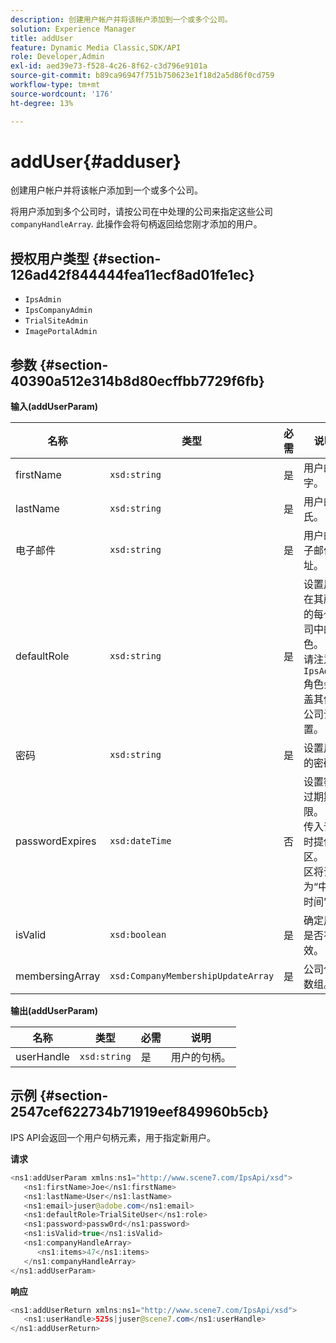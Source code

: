 ```yaml
---
description: 创建用户帐户并将该帐户添加到一个或多个公司。
solution: Experience Manager
title: addUser
feature: Dynamic Media Classic,SDK/API
role: Developer,Admin
exl-id: aed39e73-f528-4c26-8f62-c3d796e9101a
source-git-commit: b89ca96947f751b750623e1f18d2a5d86f0cd759
workflow-type: tm+mt
source-wordcount: '176'
ht-degree: 13%

---
```


# addUser{#adduser}

创建用户帐户并将该帐户添加到一个或多个公司。

将用户添加到多个公司时，请按公司在中处理的公司来指定这些公司 `companyHandleArray`. 此操作会将句柄返回给您刚才添加的用户。

## 授权用户类型 {#section-126ad42f844444fea11ecf8ad01fe1ec}

* `IpsAdmin`
* `IpsCompanyAdmin`
* `TrialSiteAdmin`
* `ImagePortalAdmin`

## 参数 {#section-40390a512e314b8d80ecffbb7729f6fb}

**输入(addUserParam)**

| 名称 | 类型 | 必需 | 说明 |
|---|---|---|---|
| firstName | `xsd:string` | 是 | 用户的名字。 |
| lastName | `xsd:string` | 是 | 用户的姓氏。 |
| 电子邮件 | `xsd:string` | 是 | 用户的电子邮件地址。 |
| defaultRole | `xsd:string` | 是 | 设置用户在其所属的每个公司中的角色。 但请注意， `IpsAdmin` 角色会覆盖其他按公司设置。 |
| 密码 | `xsd:string` | 是 | 设置用户的密码 |
| passwordExpires | `xsd:dateTime` | 否 | 设置密码过期期限。 在传入请求时提供时区。 时区将调整为“中央时间”。 |
| isValid | `xsd:boolean` | 是 | 确定用户是否有效。 |
| membersingArray | `xsd:CompanyMembershipUpdateArray` | 是 | 公司句柄数组。 |

**输出(addUserParam)**

| 名称 | 类型 | 必需 | 说明 |
|---|---|---|---|
| userHandle | `xsd:string` | 是 | 用户的句柄。 |

## 示例 {#section-2547cef622734b71919eef849960b5cb}

IPS API会返回一个用户句柄元素，用于指定新用户。

**请求**

```java {.line-numbers}
<ns1:addUserParam xmlns:ns1="http://www.scene7.com/IpsApi/xsd">
   <ns1:firstName>Joe</ns1:firstName>
   <ns1:lastName>User</ns1:lastName>
   <ns1:email>juser@adobe.com</ns1:email>
   <ns1:defaultRole>TrialSiteUser</ns1:role>
   <ns1:password>passw0rd</ns1:password>
   <ns1:isValid>true</ns1:isValid>
   <ns1:companyHandleArray>
      <ns1:items>47</ns1:items>
   </ns1:companyHandleArray>
</ns1:addUserParam>
```

**响应**

```java {.line-numbers}
<ns1:addUserReturn xmlns:ns1="http://www.scene7.com/IpsApi/xsd">
   <ns1:userHandle>525s|juser@scene7.com</ns1:userHandle>
</ns1:addUserReturn>
```
